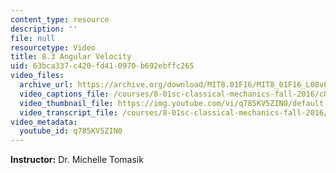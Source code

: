```yaml
---
content_type: resource
description: ''
file: null
resourcetype: Video
title: 8.3 Angular Velocity
uid: 63bca337-c420-fd41-0970-b692ebffc265
video_files:
  archive_url: https://archive.org/download/MIT8.01F16/MIT8_01F16_L08v03_360p.mp4
  video_captions_file: /courses/8-01sc-classical-mechanics-fall-2016/c022db6f0ebc5471b627c77f88fb0bb6_q785KV5ZIN0.vtt
  video_thumbnail_file: https://img.youtube.com/vi/q785KV5ZIN0/default.jpg
  video_transcript_file: /courses/8-01sc-classical-mechanics-fall-2016/d237dc352aa70b53a03f98ee7b1f5167_q785KV5ZIN0.pdf
video_metadata:
  youtube_id: q785KV5ZIN0
---
```


**Instructor:** Dr. Michelle Tomasik